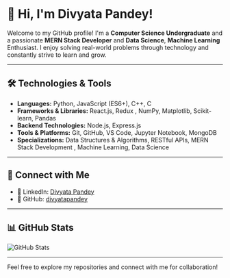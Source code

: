 # 👋 Hi, I'm Divyata Pandey!
Welcome to my GitHub profile! I'm a **Computer Science Undergraduate** and a passionate **MERN Stack Developer** and **Data Science**, **Machine Learning** Enthusiast. I enjoy solving real-world problems through technology and constantly strive to learn and grow.

---

## 🛠️ Technologies & Tools
- **Languages:** Python, JavaScript (ES6+), C++, C  
- **Frameworks & Libraries:**  React.js, Redux , NumPy, Matplotlib, Scikit-learn, Pandas 
- **Backend Technologies:** Node.js, Express.js  
- **Tools & Platforms:** Git, GitHub, VS Code, Jupyter Notebook, MongoDB
- **Specializations:** Data Structures & Algorithms, RESTful APIs, MERN Stack Development , Machine Learning, Data Science 

---

## 🔗 Connect with Me
- 💼 LinkedIn: [Divyata Pandey](https://www.linkedin.com/in/divyata-pandey-0099b525a/)
- 🐙 GitHub: [divyatapandey](https://github.com/divyatapandey)

---

## 📊 GitHub Stats
![GitHub Stats](https://github-readme-stats.vercel.app/api?username=divyatapandey&show_icons=true&theme=radical)

---

Feel free to explore my repositories and connect with me for collaboration!
